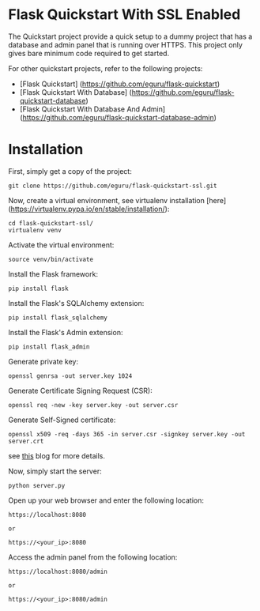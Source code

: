 # Flask Quickstart With SSL Enabled

The Quickstart project provide a quick setup to a dummy project that has a database and admin panel that is running over HTTPS. This project only gives bare minimum code required to get started.

For other quickstart projects, refer to the following projects:

* [Flask Quickstart] (https://github.com/eguru/flask-quickstart)
* [Flask Quickstart With Database] (https://github.com/eguru/flask-quickstart-database)
* [Flask Quickstart With Database And Admin] (https://github.com/eguru/flask-quickstart-database-admin)

# Installation

First, simply get a copy of the project:

```
git clone https://github.com/eguru/flask-quickstart-ssl.git
```

Now, create a virtual environment, see virtualenv installation [here] (https://virtualenv.pypa.io/en/stable/installation/):

```
cd flask-quickstart-ssl/
virtualenv venv
```

Activate the virtual environment:

```
source venv/bin/activate
```

Install the Flask framework:

```
pip install flask
```

Install the Flask's SQLAlchemy extension:

```
pip install flask_sqlalchemy
```

Install the Flask's Admin extension:

```
pip install flask_admin
```

Generate private key:

```
openssl genrsa -out server.key 1024
```

Generate Certificate Signing Request (CSR):

```
openssl req -new -key server.key -out server.csr
```

Generate Self-Signed certificate:

```
openssl x509 -req -days 365 -in server.csr -signkey server.key -out server.crt
```

see [this](http://anubhav83.in/2016/10/07/webrtc-serve-localhost-https/) blog for more details.

Now, simply start the server:

```
python server.py
```

Open up your web browser and enter the following location:

```
https://localhost:8080

or 

https://<your_ip>:8080

```

Access the admin panel from the following location:
```
https://localhost:8080/admin

or

https://<your_ip>:8080/admin
```
